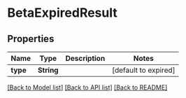 # BetaExpiredResult
## Properties

| Name | Type | Description | Notes |
|------------ | ------------- | ------------- | -------------|
| **type** | **String** |  | [default to expired] |

[[Back to Model list]](../README.md#documentation-for-models) [[Back to API list]](../README.md#documentation-for-api-endpoints) [[Back to README]](../README.md)

